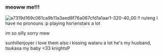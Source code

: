 ### meoww me!!!
![a7319d169c061ca9b11a3aed8f76a067cfd1a1aar1-320-40_00](https://github.com/kissimiu/kissimiu/assets/147923704/aad5bbce-afc9-463e-aeca-1415fd84a789)
!! ru/eng
I have no pronouns :р
playing hsr\enstars a lot 


im so silly sorry mew


sunhillenjoyer i love them
also i kissing wataru a lot he's my husband, tsukasa my baby <33
knightsP
